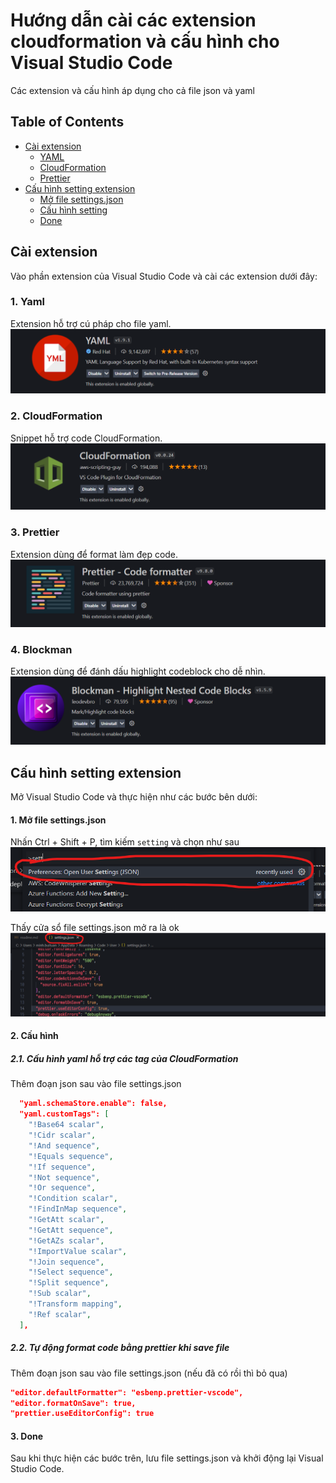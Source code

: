 # Hướng dẫn cài các extension cloudformation và cấu hình cho Visual Studio Code

Các extension và cấu hình áp dụng cho cả file json và yaml

## Table of Contents

- [Cài extension](#cài-extension)
  - [YAML](#1-yaml)
  - [CloudFormation](#2-cloudformation)
  - [Prettier](#3-prettier)
- [Cấu hình setting extension](#cấu-hình-setting-extension)
  - [Mở file settings.json](#1-mở-file-settingjson)
  - [Cấu hình setting](#2-cấu-hình)
  - [Done](#3-done)

## Cài extension

Vào phần extension của Visual Studio Code và cài các extension dưới đây:

### 1. Yaml

Extension hỗ trợ cú pháp cho file yaml.
![](img/yaml.png)

### 2. CloudFormation

Snippet hỗ trợ code CloudFormation.
![](img/cfn.png)

### 3. Prettier

Extension dùng để format làm đẹp code.
![](img/prettier.png)

### 4. Blockman

Extension dùng để đánh dấu highlight codeblock cho dễ nhìn.
![](img/blockman.png)

## Cấu hình setting extension

Mở Visual Studio Code và thực hiện như các bước bên dưới:

#### 1. Mở file settings.json

Nhấn Ctrl + Shift + P, tìm kiếm `setting` và chọn như sau
![](img/settingjson.png)

Thấy cửa sổ file settings.json mở ra là ok
![](img/settingfile.png)

#### 2. Cấu hình

##### 2.1. Cấu hình yaml hỗ trợ các tag của CloudFormation

Thêm đoạn json sau vào file settings.json

```json
  "yaml.schemaStore.enable": false,
  "yaml.customTags": [
    "!Base64 scalar",
    "!Cidr scalar",
    "!And sequence",
    "!Equals sequence",
    "!If sequence",
    "!Not sequence",
    "!Or sequence",
    "!Condition scalar",
    "!FindInMap sequence",
    "!GetAtt scalar",
    "!GetAtt sequence",
    "!GetAZs scalar",
    "!ImportValue scalar",
    "!Join sequence",
    "!Select sequence",
    "!Split sequence",
    "!Sub scalar",
    "!Transform mapping",
    "!Ref scalar",
  ],
```

##### 2.2. Tự động format code bằng prettier khi save file

Thêm đoạn json sau vào file settings.json (nếu đã có rồi thì bỏ qua)

```json
"editor.defaultFormatter": "esbenp.prettier-vscode",
"editor.formatOnSave": true,
"prettier.useEditorConfig": true
```

#### 3. Done

Sau khi thực hiện các bước trên, lưu file settings.json và khởi động lại Visual Studio Code.
